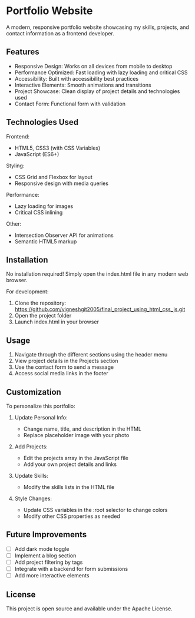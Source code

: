  Portfolio Website
=============================

A modern, responsive portfolio website showcasing my skills, projects, and contact information as a frontend developer.

Features
--------
- Responsive Design: Works on all devices from mobile to desktop
- Performance Optimized: Fast loading with lazy loading and critical CSS
- Accessibility: Built with accessibility best practices
- Interactive Elements: Smooth animations and transitions
- Project Showcase: Clean display of project details and technologies used
- Contact Form: Functional form with validation

Technologies Used
-----------------
Frontend:
- HTML5, CSS3 (with CSS Variables)
- JavaScript (ES6+)

Styling:
- CSS Grid and Flexbox for layout
- Responsive design with media queries

Performance:
- Lazy loading for images
- Critical CSS inlining

Other:
- Intersection Observer API for animations
- Semantic HTML5 markup


Installation
------------
No installation required! Simply open the index.html file in any modern web browser.

For development:
1. Clone the repository:
 https://github.com/vigneshgit2005/final_project_using_html_css_js.git
2. Open the project folder
3. Launch index.html in your browser

Usage
-----
1. Navigate through the different sections using the header menu
2. View project details in the Projects section
3. Use the contact form to send a message
4. Access social media links in the footer

Customization
-------------
To personalize this portfolio:

1. Update Personal Info:
   - Change name, title, and description in the HTML
   - Replace placeholder image with your photo

2. Add Projects:
   - Edit the projects array in the JavaScript file
   - Add your own project details and links

3. Update Skills:
   - Modify the skills lists in the HTML file

4. Style Changes:
   - Update CSS variables in the :root selector to change colors
   - Modify other CSS properties as needed

Future Improvements
------------------
- [ ] Add dark mode toggle
- [ ] Implement a blog section
- [ ] Add project filtering by tags
- [ ] Integrate with a backend for form submissions
- [ ] Add more interactive elements

License
-------
This project is open source and available under the Apache License.


